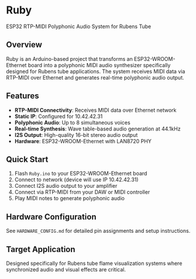 # Ruby
ESP32 RTP-MIDI Polyphonic Audio System for Rubens Tube

## Overview
Ruby is an Arduino-based project that transforms an ESP32-WROOM-Ethernet board into a polyphonic MIDI audio synthesizer specifically designed for Rubens tube applications. The system receives MIDI data via RTP-MIDI over Ethernet and generates real-time polyphonic audio output.

## Features
- **RTP-MIDI Connectivity**: Receives MIDI data over Ethernet network
- **Static IP**: Configured for 10.42.42.31
- **Polyphonic Audio**: Up to 8 simultaneous voices
- **Real-time Synthesis**: Wave table-based audio generation at 44.1kHz
- **I2S Output**: High-quality 16-bit stereo audio output
- **Hardware**: ESP32-WROOM-Ethernet with LAN8720 PHY

## Quick Start
1. Flash `Ruby.ino` to your ESP32-WROOM-Ethernet board
2. Connect to network (device will use IP 10.42.42.31)
3. Connect I2S audio output to your amplifier
4. Connect via RTP-MIDI from your DAW or MIDI controller
5. Play MIDI notes to generate polyphonic audio

## Hardware Configuration
See `HARDWARE_CONFIG.md` for detailed pin assignments and setup instructions.

## Target Application
Designed specifically for Rubens tube flame visualization systems where synchronized audio and visual effects are critical.
